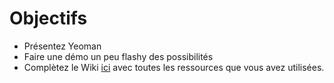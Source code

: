 Objectifs
=========

- Présentez Yeoman
- Faire une démo un peu flashy des possibilités
- Complètez le Wiki  [ici](https://github.com/ISTICUniversityOfRennes1/TAACours6WebEngineering/wiki/_pages) avec toutes les ressources que vous avez utilisées. 

